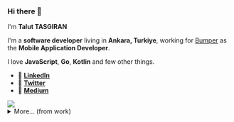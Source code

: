 ### Hi there 👋

I'm **Talut TASGIRAN**

I'm a **software developer** living in **Ankara, Turkiye**, working for [Bumper](https://www.bumper.co.uk) as the **Mobile Application Developer**.

I love **JavaScript**, **Go**, **Kotlin** and few other things.

- 🐘 [**LinkedIn**](https://linkedin.com/in/taluttasgiran)
- 🐘 [**Twitter**](https://twitter.com/taluttasgiran)
- 🐘 [**Medium**](https://medium.com/@talut)

<img src="https://github-readme-stats.vercel.app/api?username=talut&show_icons=true&count_private=true&theme=dark" />

<details>
  <summary>More... (from work)</summary>
  <img src="https://github-readme-stats.vercel.app/api?username=bumper-talut-tasgiran&show_icons=true&count_private=true&theme=dark" />
</details>
